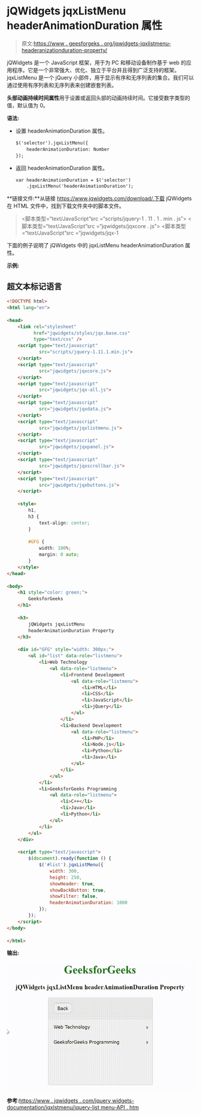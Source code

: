 # jQWidgets jqxListMenu headerAnimationDuration 属性

> 原文:[https://www . geesforgeks . org/jqwidgets-jqxlistmenu-headeranizationduration-property/](https://www.geeksforgeeks.org/jqwidgets-jqxlistmenu-headeranimationduration-property/)

jQWidgets 是一个 JavaScript 框架，用于为 PC 和移动设备制作基于 web 的应用程序。它是一个非常强大、优化、独立于平台并且得到广泛支持的框架。jqxListMenu 是一个 jQuery 小部件，用于显示有序和无序列表的集合。我们可以通过使用有序列表和无序列表来创建嵌套列表。

**头部动画持续时间属性**用于设置或返回头部的动画持续时间。它接受数字类型的值，默认值为 0。

**语法:**

*   设置 headerAnimationDuration 属性。

    ```html
    $('selector').jqxListMenu({ 
        headerAnimationDuration: Number 
    });
    ```

*   返回 headerAnimationDuration 属性。

    ```html
    var headerAnimationDuration = $('selector')
        .jqxListMenu('headerAnimationDuration');
    ```

**链接文件:**从链接 https://www.jqwidgets.com/download/.下载 jQWidgets 在 HTML 文件中，找到下载文件夹中的脚本文件。

> <link rel="”stylesheet”" href="”jqwidgets/styles/jqx.base.css”" type="”text/css”">
> <脚本类型=“text/JavaScript”src =“scripts/jquery-1 . 11 . 1 . min . js”></script>
> <脚本类型=“text/JavaScript”src =“jqwidgets/jqxcore . js”></script>
> <脚本类型=“text/JavaScript”src =“jqwidgets/jqx-1

下面的例子说明了 jQWidgets 中的 jqxListMenu headerAnimationDuration 属性。

**示例:**

## 超文本标记语言

```html
<!DOCTYPE html>
<html lang="en">

<head>
    <link rel="stylesheet" 
          href="jqwidgets/styles/jqx.base.css" 
          type="text/css" />
    <script type="text/javascript" 
            src="scripts/jquery-1.11.1.min.js">
    </script>
    <script type="text/javascript" 
            src="jqwidgets/jqxcore.js">
    </script>
    <script type="text/javascript" 
            src="jqwidgets/jqx-all.js">
    </script>
    <script type="text/javascript" 
            src="jqwidgets/jqxdata.js">
    </script>
    <script type="text/javascript" 
            src="jqwidgets/jqxlistmenu.js">
    </script>
    <script type="text/javascript" 
            src="jqwidgets/jqxpanel.js">
    </script>
    <script type="text/javascript" 
            src="jqwidgets/jqxscrollbar.js">
    </script>
    <script type="text/javascript" 
            src="jqwidgets/jqxbuttons.js">
    </script>

    <style>
        h1,
        h3 {
            text-align: center;
        }

        #GFG {
            width: 100%;
            margin: 0 auto;
        }
    </style>
</head>

<body>
    <h1 style="color: green;">
        GeeksforGeeks
    </h1>

    <h3>
        jQWidgets jqxListMenu 
        headerAnimationDuration Property
    </h3>

    <div id="GFG" style="width: 300px;">
        <ul id="list" data-role="listmenu">
            <li>Web Technology
                <ul data-role="listmenu">
                    <li>Frontend Development
                        <ul data-role="listmenu">
                            <li>HTML</li>
                            <li>CSS</li>
                            <li>JavaScript</li>
                            <li>jQuery</li>
                        </ul>
                    </li>
                    <li>Backend Development
                        <ul data-role="listmenu">
                            <li>PHP</li>
                            <li>Node.js</li>
                            <li>Python</li>
                            <li>Java</li>
                        </ul>
                    </li>
                </ul>
            </li>
            <li>GeeksforGeeks Programming
                <ul data-role="listmenu">
                    <li>C++</li>
                    <li>Java</li>
                    <li>Python</li>
                </ul>
            </li>
        </ul>
    </div>

    <script type="text/javascript">
        $(document).ready(function () {
            $('#list').jqxListMenu({
                width: 300,
                height: 250,
                showHeader: true,
                showBackButton: true,
                showFilter: false,
                headerAnimationDuration: 1000
            });
        });
    </script>
</body>

</html>
```

**输出:**

![](img/1b62ae53ee235d269a83f36557105f5e.png)

**参考:**[https://www . jqwidgets . com/jquery widgets-documentation/jqxlstmenu/jquery-list menu-API . htm](https://www.jqwidgets.com/jquery-widgets-documentation/documentation/jqxlistmenu/jquery-listmenu-api.htm)
